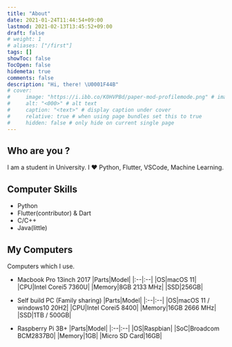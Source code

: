 ```yaml
---
title: "About"
date: 2021-01-24T11:44:54+09:00
lastmod: 2021-02-13T13:45:52+09:00
draft: false
# weight: 1
# aliases: ["/first"]
tags: []
showToc: false
TocOpen: false
hidemeta: true
comments: false
description: "Hi, there! \U0001F44B"
# cover:
#     image: "https://i.ibb.co/K0HVPBd/paper-mod-profilemode.png" # image path/url
#     alt: "<000>" # alt text
#     caption: "<text>" # display caption under cover
#     relative: true # when using page bundles set this to true
#     hidden: false # only hide on current single page
---
```


## Who are you ?

I am a student in University. I ❤️ Python, Flutter, VSCode, Machine Learning.

## Computer Skills
- Python
- Flutter(contributor) & Dart
- C/C++
- Java(little)

## My Computers

Computers which I use.

- Macbook Pro 13inch 2017
|Parts|Model|
|:--|:--|
|OS|macOS 11|
|CPU|Intel Corei5 7360U|
|Memory|8GB 2133 MHz|
|SSD|256GB|

- Self build PC (Family sharing)
|Parts|Model|
|:--|:--|
|OS|macOS 11 / windows10 20H2|
|CPU|Intel Corei5 8400|
|Memory|16GB 2666 MHz|
|SSD|1TB / 500GB|

- Raspberry Pi 3B+
|Parts|Model|
|:--|:--|
|OS|Raspbian|
|SoC|Broadcom BCM2837B0|
|Memory|1GB|
|Micro SD Card|16GB|